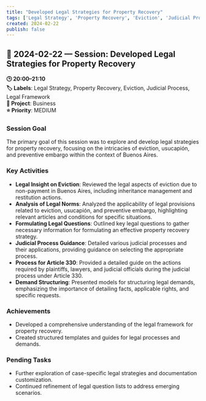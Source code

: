 ```yaml
---
title: "Developed Legal Strategies for Property Recovery"
tags: ['Legal Strategy', 'Property Recovery', 'Eviction', 'Judicial Process', 'Legal Framework']
created: 2024-02-22
publish: false
---
```


## 📅 2024-02-22 — Session: Developed Legal Strategies for Property Recovery

**🕒 20:00–21:10**  
**🏷️ Labels**: Legal Strategy, Property Recovery, Eviction, Judicial Process, Legal Framework  
**📂 Project**: Business  
**⭐ Priority**: MEDIUM  


### Session Goal
The primary goal of this session was to explore and develop legal strategies for property recovery, focusing on the intricacies of eviction, usucapión, and preventive embargo within the context of Buenos Aires.

### Key Activities
- **Legal Insight on Eviction**: Reviewed the legal aspects of eviction due to non-payment in Buenos Aires, including inheritance management and restitution actions.
- **Analysis of Legal Norms**: Analyzed the applicability of legal provisions related to eviction, usucapión, and preventive embargo, highlighting relevant articles and conditions for specific situations.
- **Formulating Legal Questions**: Outlined key legal questions to gather necessary information for formulating an effective property recovery strategy.
- **Judicial Process Guidance**: Detailed various judicial processes and their applications, providing guidance on selecting the appropriate process.
- **Process for Article 330**: Provided a detailed guide on the actions required by plaintiffs, lawyers, and judicial officials during the judicial process under Article 330.
- **Demand Structuring**: Presented models for structuring legal demands, emphasizing the importance of detailing facts, applicable rights, and specific requests.

### Achievements
- Developed a comprehensive understanding of the legal framework for property recovery.
- Created structured templates and guides for legal processes and demands.

### Pending Tasks
- Further exploration of case-specific legal strategies and documentation customization.
- Continued refinement of legal question lists to address emerging scenarios.
